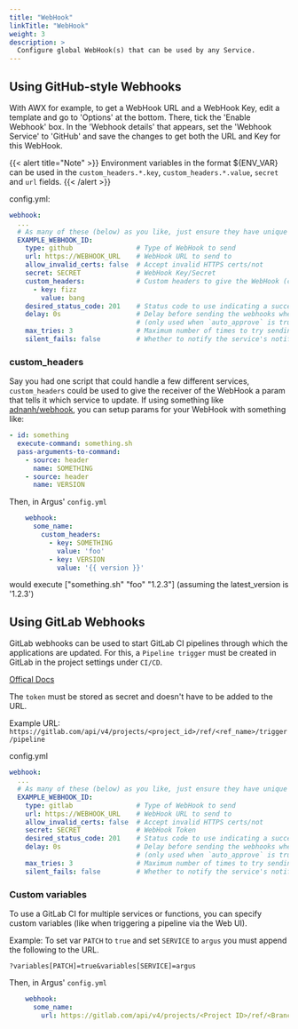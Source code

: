 ```yaml
---
title: "WebHook"
linkTitle: "WebHook"
weight: 3
description: >
  Configure global WebHook(s) that can be used by any Service.
---
```


## Using GitHub-style Webhooks
With AWX for example, to get a WebHook URL and a WebHook Key, edit a template and go to
'Options' at the bottom. There, tick the 'Enable Webhook' box. In the 'Webhook details'
that appears, set the 'Webhook Service' to 'GitHub' and save the changes to get both
the URL and Key for this WebHook.

{{< alert title="Note" >}}
Environment variables in the format ${ENV_VAR} can be used in the `custom_headers.*.key`, `custom_headers.*.value`, `secret` and `url` fields.
{{< /alert >}}

config.yml:
```yaml
webhook:
  ...
  # As many of these (below) as you like, just ensure they have unique ID's
  EXAMPLE_WEBHOOK_ID:
    type: github                # Type of WebHook to send
    url: https://WEBHOOK_URL    # WebHook URL to send to
    allow_invalid_certs: false  # Accept invalid HTTPS certs/not
    secret: SECRET              # WebHook Key/Secret
    custom_headers:             # Custom headers to give the WebHook (could be a param for the WebHook that's unique to the Service)
      - key: fizz
        value: bang
    desired_status_code: 201    # Status code to use indicating a success. Using 0 will accept any 2XX status code
    delay: 0s                   # Delay before sending the webhooks when a new release is found
                                # (only used when `auto_approve` is true for the service)
    max_tries: 3                # Maximum number of times to try sending this message until a send is successful
    silent_fails: false         # Whether to notify the service's notifiers if max_tries fails occur
```

### custom_headers
Say you had one script that could handle a few different services, `custom_headers` could be used to give the receiver of the WebHook a param that tells it which service to update.
If using something like [adnanh/webhook](https://github.com/adnanh/webhook), you can setup params for your WebHook with something like:

```yaml
- id: something
  execute-command: something.sh
  pass-arguments-to-command:
    - source: header
      name: SOMETHING
    - source: header
      name: VERSION
```

Then, in Argus' `config.yml`
```yaml
    webhook:
      some_name:
        custom_headers:
          - key: SOMETHING
            value: 'foo'
          - key: VERSION
            value: '{{ version }}'
```

would execute ["something.sh" "foo" "1.2.3"] (assuming the latest_version is '1.2.3')

## Using GitLab Webhooks
GitLab webhooks can be used to start GitLab CI pipelines through which the applications are updated.
For this, a `Pipeline trigger` must be created in GitLab in the project settings under `CI/CD`.

[Offical Docs](https://docs.gitlab.com/ee/ci/triggers/#use-a-webhook)

The `token` must be stored as secret and doesn't have to be added to the URL.

Example URL: `https://gitlab.com/api/v4/projects/<project_id>/ref/<ref_name>/trigger/pipeline`

config.yml
```yaml
webhook:
  ...
  # As many of these (below) as you like, just ensure they have unique ID's
  EXAMPLE_WEBHOOK_ID:
    type: gitlab                # Type of WebHook to send
    url: https://WEBHOOK_URL    # WebHook URL to send to
    allow_invalid_certs: false  # Accept invalid HTTPS certs/not
    secret: SECRET              # WebHook Token
    desired_status_code: 201    # Status code to use indicating a success. Using 0 will accept any 2XX status code
    delay: 0s                   # Delay before sending the webhooks when a new release is found
                                # (only used when `auto_approve` is true for the service)
    max_tries: 3                # Maximum number of times to try sending this message until a send is successful
    silent_fails: false         # Whether to notify the service's notifiers if max_tries fails occur
```

### Custom variables
To use a GitLab CI for multiple services or functions, you can specify custom variables (like when triggering a pipeline via the Web UI).

Example:
To set var `PATCH` to `true` and set `SERVICE` to `argus` you must append the following to the URL.

`?variables[PATCH]=true&variables[SERVICE]=argus`

Then, in Argus' `config.yml`
```yaml
    webhook:
      some_name:
        url: https://gitlab.com/api/v4/projects/<Project ID>/ref/<Branch/Tag>/trigger/pipeline?variables[PATCH]=true&variables[SERVICE]=argus
```